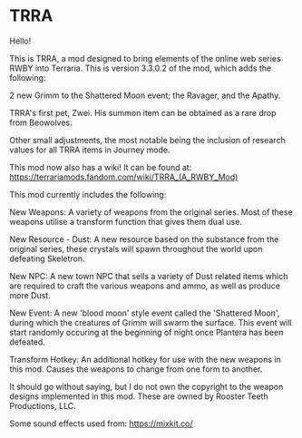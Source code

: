 # TRRA

Hello!

This is TRRA, a mod designed to bring elements of the online web series RWBY into Terraria.
This is version 3.3.0.2 of the mod, which adds the following:

2 new Grimm to the Shattered Moon event; the Ravager, and the Apathy.

TRRA's first pet, Zwei. His summon item can be obtained as a rare drop from Beowolves.

Other small adjustments, the most notable being the inclusion of research values for all TRRA items in Journey mode.

This mod now also has a wiki! It can be found at: https://terrariamods.fandom.com/wiki/TRRA_(A_RWBY_Mod)

This mod currently includes the following:

New Weapons: A variety of weapons from the original series. Most of these weapons utilise a transform function that gives them dual use.

New Resource - Dust: A new resource based on the substance from the original series, these crystals will spawn throughout the world upon defeating Skeletron.

New NPC: A new town NPC that sells a variety of Dust related items which are required to craft the various weapons and ammo, as well as produce more Dust.

New Event: A new 'blood moon' style event called the 'Shattered Moon', during which the creatures of Grimm will swarm the surface. This event will start randomly occuring at the beginning of night once Plantera has been defeated.

Transform Hotkey: An additional hotkey for use with the new weapons in this mod. Causes the weapons to change from one form to another.

It should go without saying, but I do not own the copyright to the weapon designs implemented in this mod.
These are owned by Rooster Teeth Productions, LLC.

Some sound effects used from: https://mixkit.co/
